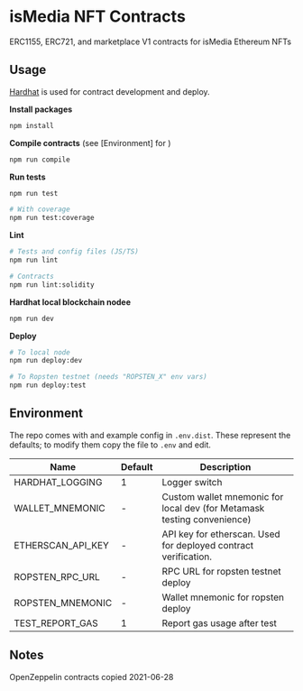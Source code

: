 # isMedia NFT Contracts

ERC1155, ERC721, and marketplace V1 contracts for isMedia Ethereum NFTs

## Usage

[Hardhat](https://hardhat.org/) is used for contract development and deploy.

**Install packages**
```bash
npm install
```

**Compile contracts** (see [Environment] for )
```bash
npm run compile
```

**Run tests**
```bash
npm run test

# With coverage
npm run test:coverage
```

**Lint**
```bash
# Tests and config files (JS/TS)
npm run lint

# Contracts
npm run lint:solidity
```

**Hardhat local blockchain nodee**
```bash
npm run dev
```

**Deploy**
```bash
# To local node
npm run deploy:dev

# To Ropsten testnet (needs "ROPSTEN_X" env vars)
npm run deploy:test
```

## Environment
The repo comes with and example config in `.env.dist`. These represent the defaults; to modify them copy the file to `.env` and edit.

Name              | Default | Description
----------------- | ------- | --------------------
HARDHAT_LOGGING   | 1       | Logger switch
WALLET_MNEMONIC   | -       | Custom wallet mnemonic for local dev (for Metamask testing convenience)
ETHERSCAN_API_KEY | -       | API key for etherscan. Used for deployed contract verification.
ROPSTEN_RPC_URL   | -       | RPC URL for ropsten testnet deploy
ROPSTEN_MNEMONIC  | -       | Wallet mnemonic for ropsten deploy
TEST_REPORT_GAS   | 1       | Report gas usage after test

## Notes

OpenZeppelin contracts copied 2021-06-28

